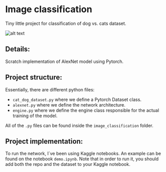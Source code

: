 # Image classification
Tiny little project for classification of dog vs. cats dataset.

![alt text](https://github.com/juanprida/image-classification/blob/main/woof_meow.jpg?raw=true)

## Details:
Scratch implementation of AlexNet model using Pytorch.

## Project structure:
Essentially, there are different python files:
- `cat_dog_dataset.py` where we define a Pytorch Dataset class.
- `alexnet.py` where we define the network architecture.
- `engine.py` where we define the engine class responsible for the actual training of the model.

All of the `.py` files can be found inside the `image_classification` folder.

## Project implementation:
To run the network, I´ve been using Kaggle notebooks. An example can be found on the notebook `demo.ipynb`.
Note that in order to run it, you should add both the repo and the dataset to your Kaggle notebook.
